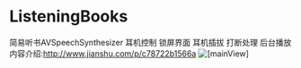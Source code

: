 # ListeningBooks
简易听书AVSpeechSynthesizer 耳机控制 锁屏界面 耳机插拔  打断处理 后台播放
内容介绍:http://www.jianshu.com/p/c78722b1566a
![[mainView]](https://github.com/jeffinzhang/ListeningBooks/blob/master/简易听书AVSpeechSynthesizer/IMG_23380.PNG)

